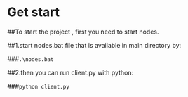 # Get start

##To start the project , first you need to start nodes.

##1.start nodes.bat file that is available in main directory by:

###`.\nodes.bat`

##2.then you can run client.py with python:

###`python client.py`
